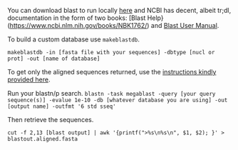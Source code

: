 You can download blast to run locally [here](https://blast.ncbi.nlm.nih.gov/Blast.cgi?CMD=Web&PAGE_TYPE=BlastDocs&DOC_TYPE=Download) and NCBI has decent, albeit tr;dl, documentation in the form of two books: [Blast Help}(https://www.ncbi.nlm.nih.gov/books/NBK1762/) and [Blast User Manual](https://www.ncbi.nlm.nih.gov/books/NBK279690/).

To build a custom database use `makeblastdb`.

``makeblastdb -in [fasta file with your sequences] -dbtype [nucl or prot] -out [name of database]``

To get only the aligned sequences returned, use the [instructions kindly provided here](https://www.biostars.org/p/222341/).

Run your blastn/p search.
``blastn -task megablast -query [your query sequence(s)] -evalue 1e-10 -db [whatever database you are using] -out [output name] -outfmt '6 std sseq'``

Then retrieve the sequences.

``cut -f 2,13 [blast output] | awk '{printf(">%s\n%s\n", $1, $2); }' > blastout.aligned.fasta``

